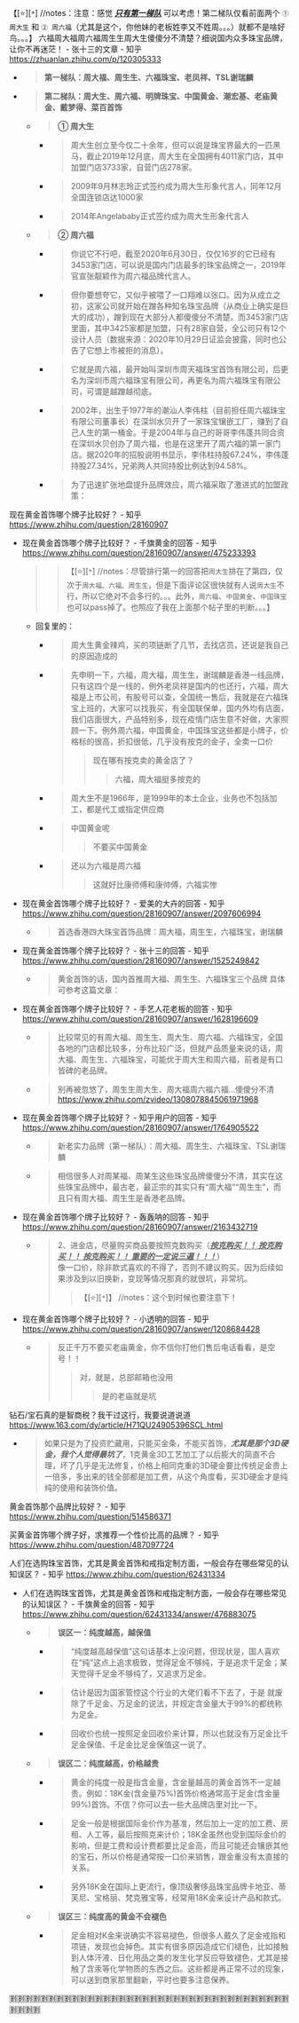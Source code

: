 
【[:star:][`*`] //notes：注意：感觉 ***<ins>只有第一梯队</ins>*** 可以考虑！第二梯队仅看前面两个 `① 周大生` 和 `② 周六福`（尤其是这个，你他妹的老板姓李又不姓周。。。）就都不是啥好鸟。。。】 六福周大福周六福周生生周大生傻傻分不清楚？细说国内众多珠宝品牌，让你不再迷茫！ - 张十三的文章 - 知乎 https://zhuanlan.zhihu.com/p/120305333
- > **第一梯队：周大福、周生生、六福珠宝、老凤祥、TSL谢瑞麟**
- > **第二梯队：周大生、周六福、明牌珠宝、中国黄金、潮宏基、老庙黄金、戴梦得、菜百首饰**
  * > **① 周大生**
    + > 周大生创立至今仅二十余年，但可以说是珠宝界最大的一匹黑马，截止2019年12月底，周大生在全国拥有4011家门店，其中加盟门店3733家，自营门店278家。
    + > 2009年9月林志玲正式签约成为周大生形象代言人，同年12月全国连锁店达1000家
    + > 2014年Angelababy正式签约成为周大生形象代言人
  * > **② 周六福**
    + > 你说它不行吧，截至2020年6月30日，仅仅16岁的它已经有3453家门店，可以说是国内门店最多的珠宝品牌之一，2019年官宣张靓颖作为周六福品牌代言人。
    + > 但你要想夸它，又似乎被喂了一口翔难以张口。因为从成立之初，这家公司就开始在蹭各种知名珠宝品牌（从商业上确实是巨大的成功），蹭到现在大部分人都傻傻分不清楚。而3453家门店里面，其中3425家都是加盟，只有28家自营，全公司只有12个设计人员（数据来源：2020年10月29日证监会披露，同时也公告了它想上市被拒的消息）。
    + > 它就是周六福，最开始叫深圳市周天福珠宝首饰有限公司，后更名为深圳市周六福珠宝有限公司，再更名为周六福珠宝有限公司，可谓是越蹭越彻底。
    + > 2002年，出生于1977年的潮汕人李伟柱（目前担任周六福珠宝有限公司董事长）在深圳水贝开了一家珠宝镶嵌工厂，赚到了自己人生的第一桶金。于是2004年与自己的哥哥李伟蓬共同合资在深圳水贝创办了周六福，也是在这里开了周六福的第一家门店。据2020年的招股说明书显示，李伟柱持股67.24%，李伟蓬持股27.34%，兄弟两人共同持股比例达到94.58%。
    + > 为了迅速扩张地盘提升品牌效应，周六福采取了激进式的加盟政策：

现在黄金首饰哪个牌子比较好？ - 知乎 https://www.zhihu.com/question/28160907
- 现在黄金首饰哪个牌子比较好？ - 千旗黄金的回答 - 知乎 https://www.zhihu.com/question/28160907/answer/475233393
  >> 【[:star:][`*`] //notes：尽管排行第一的回答把`周大生`排在了第四，仅次于`周大福、六福、周生生`，但是下面评论区很快就有人说`周大生`不行，所以它绝对不会多行的。。。此外，`周六福`、`中国黄金`、`中国珠宝`也可以pass掉了。也照应了我在上面那个帖子里的判断。。。】
  * 回复里的：
    + > 周大生黄金辣鸡，买的项链断了几节，去找店员，还说是我自己的原因造成的
    + > 先申明一下，六福，周大福，周生生，谢瑞麟是香港一线品牌，只有这四个是一线的，例外老凤祥是国内的也还行，六福，周大福是上市公司，有股号可以查，全国统一售后，我就是在六福珠宝上班的，大家可以找我买，有全国联保单，国内外均有店面，我们店面很大，产品特别多，现在疫情门店生意不好做，大家照顾一下。例外周六福，中国黄金，中国珠宝这些都是小牌子，价格标的很高，折扣很低，几乎没有按克的金子，全卖一口价
      >> 现在哪有按克卖的黄金店了？
      >>> 六福，周大福挺多按克的
    + > 周大生不是1966年，是1999年的本土企业，业务也不包括加工，都是代工或指定供应商
    + > 中国黄金呢
      >> 不要买中国黄金
    + > 还以为六福是周六福
      >> 这就好比康师傅和康帅傅，六福实惨
- 现在黄金首饰哪个牌子比较好？ - 爱美的大卉的回答 - 知乎 https://www.zhihu.com/question/28160907/answer/2097606994
  * > 首选香港四大珠宝首饰品牌：周大福，周生生，六福珠宝，谢瑞麟
- 现在黄金首饰哪个牌子比较好？ - 张十三的回答 - 知乎 https://www.zhihu.com/question/28160907/answer/1525249842
  * > 黄金首饰的话，国内首推周大福、周生生、六福珠宝三个品牌 具体可参考这篇文章：
- 现在黄金首饰哪个牌子比较好？ - 手艺人花老板的回答 - 知乎 https://www.zhihu.com/question/28160907/answer/1628196609
  * > 比较常见的有周大福、周生生、周大生、周六福、六福珠宝，全国各地的门店都比较多，分布比较广泛，但就产品质量来说的话，周大福、周生生、六福珠宝，可能优于周大生和周六福，前者是有口皆碑的老品牌。
  * > 别再被忽悠了，周生生周大生、周大福周六福六福…傻傻分不清 https://www.zhihu.com/zvideo/1308078845061971968
- 现在黄金首饰哪个牌子比较好？ - 知乎用户的回答 - 知乎 https://www.zhihu.com/question/28160907/answer/1764905522
  * > 新老实力品牌（第一梯队）：周大福、周生生、六福珠宝、TSL谢瑞麟
  * > 相信很多人对周某福、周某生这些珠宝品牌傻傻分不清，其实在这些珠宝品牌中，最古老，最正宗的其实只有“周大福”“周生生”，而且只有周大福、周生生是香港老品牌。
- 现在黄金首饰哪个牌子比较好？ - 轰轰呐的回答 - 知乎 https://www.zhihu.com/question/28160907/answer/2163432719
  * > 2、进金店，尽量购买商品要按照克数购买（***<ins>按克购买！！ 按克购买！！ 按克购买！！ 重要的一定说三遍！！！<ins>***） <br> 像一口价，除非款式喜欢的不得了，否则不建议购买。因为后续如果涉及到以旧换新，变现等情况那真的就很坑，非常坑。
    >> 【[:star:][`*`]】 //notes：这个到时候也要注意下！
- 现在黄金首饰哪个牌子比较好？ - 小透明的回答 - 知乎 https://www.zhihu.com/question/28160907/answer/1208684428
  * > 反正千万不要买老庙黄金，你不信你打他们售后电话看看，是空号！！
    >> 对，就是，总部邮箱也没用
    >>> 是的老庙就是坑

钻石/宝石真的是智商税？我干过这行，我要说道说道 https://www.163.com/dy/article/H71QU24905396SCL.html
- > 如果只是为了投资贮藏用，只能买金条，不能买首饰，***尤其是那个3D硬金，我个人觉得最坑了***，1克黄金3D工艺加工了以后膨大的简直不合理，坏了几乎是无法修复，价格上相同克重的3D硬金要比传统足金贵上一倍多，多出来的钱全部都是加工费，从这个角度看，买3D硬金才是纯纯的使用和装饰价值。

黄金首饰那个品牌比较好？ - 知乎 https://www.zhihu.com/question/514586371

买黄金首饰哪个牌子好，求推荐一个性价比高的品牌？ - 知乎 https://www.zhihu.com/question/487097724

人们在选购珠宝首饰，尤其是黄金首饰和戒指定制方面，一般会存在哪些常见的认知误区？ - 知乎 https://www.zhihu.com/question/62431334
- 人们在选购珠宝首饰，尤其是黄金首饰和戒指定制方面，一般会存在哪些常见的认知误区？ - 千旗黄金的回答 - 知乎 https://www.zhihu.com/question/62431334/answer/476883075
  * > **误区一：纯度越高，越保值**
    + > “纯度越高越保值”这句话基本上没问题，但现状是，国人喜欢在“纯”这点上追求极致，觉得足金不够纯，于是追求千足金；某天觉得千足金不够纯了，又追求万足金。
    + > 估计是因为国家管控这个行业的大佬们看不下去了，于是 就废除了千足金、万足金的说法，并规定含金量大于99%的都统称为足金。
    + > 回收价也统一按照足金回收价来计算，所以也就没有万足金比千足金保值、千足金比足金保值这一说了。
  * > **误区二：纯度越高，价格越贵**
    + > 黄金的纯度一般是指含金量，含金量越高的黄金首饰不一定越贵。例如：18K金(含金量75%)首饰价格通常高于足金(含金量99%)首饰。不信？你可以去一些大品牌店里对比一下。
    + > 足金一般是根据国际金价作为基准，然后加上一定的加工费、房租、人工等，最后按照克来计价；18K金虽然也受到国际金价的影响，但是工费和设计费都要比足金高，而且可能还会镶嵌其他的宝石，所以价格是通常按一口价来销售，跟金重没有太直接的关系。
    + > 另外18K金在国际上更流行，像顶级奢侈品珠宝品牌卡地亚、蒂芙尼、宝格丽、梵克雅宝等，经常用18K金来设计产品和款式。
  * > **误区三：纯度高的黄金不会褪色**
    + > 足金相对K金来说确实不容易褪色，但很多人戴久了足金戒指和项链，发现也会掉色。其实有很多原因造成它们褪色，比如接触到人体汗液、日化用品之类的发生化学反应导致褪色，尤其是接触了含汞等化学物质的东西之后。这些都是再正常不过的现象，可以送到商家那里翻新，平时也要多注意保养。

:u5272::u5272::u5272::u5272::u5272::u5272::u5272::u5272::u5272::u5272::u5272::u5272::u5272::u5272::u5272::u5272::u5272::u5272::u5272::u5272::u5272::u5272::u5272::u5272::u5272::u5272::u5272::u5272::u5272::u5272::u5272::u5272::u5272::u5272::u5272::u5272::u5272::u5272::u5272::u5272:
